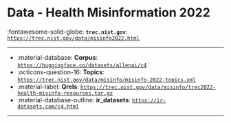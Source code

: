 # Data - Health Misinformation 2022 

:fontawesome-solid-globe: **`trec.nist.gov`**: [`https://trec.nist.gov/data/misinfo2022.html`](https://trec.nist.gov/data/misinfo2022.html)

---

- :material-database: **Corpus**: [`https://huggingface.co/datasets/allenai/c4`](https://huggingface.co/datasets/allenai/c4)
- :octicons-question-16: **Topics**: [`https://trec.nist.gov/data/misinfo/misinfo-2022-topics.xml`](https://trec.nist.gov/data/misinfo/misinfo-2022-topics.xml)
- :material-label: **Qrels**: [`https://trec.nist.gov/data/misinfo/trec2022-health-misinfo-resources.tar.gz`](https://trec.nist.gov/data/misinfo/trec2022-health-misinfo-resources.tar.gz)
- :material-database-outline: **ir_datasets**: [`https://ir-datasets.com/c4.html`](https://ir-datasets.com/c4.html)


---

